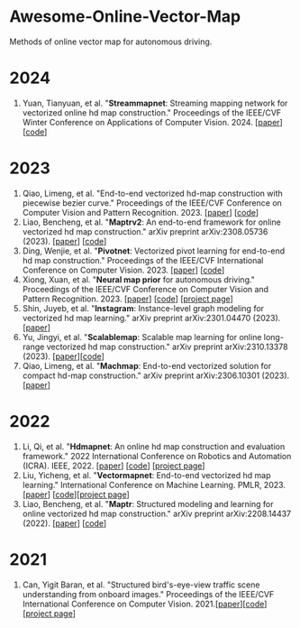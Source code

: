 # Awesome-Online-Vector-Map
Methods of online vector map for autonomous driving.
# 2024
1. Yuan, Tianyuan, et al. "**Streammapnet**: Streaming mapping network for vectorized online hd map construction." Proceedings of the IEEE/CVF Winter Conference on Applications of Computer Vision. 2024. [[paper](https://arxiv.org/pdf/2308.12570)] [[code](https://github.com/yuantianyuan01/StreamMapNet)]
# 2023
1. Qiao, Limeng, et al. "End-to-end vectorized hd-map construction with piecewise bezier curve." Proceedings of the IEEE/CVF Conference on Computer Vision and Pattern Recognition. 2023. [[paper](https://arxiv.org/abs/2306.09700)] [[code](https://github.com/er-muyue/BeMapNet)]
2. Liao, Bencheng, et al. "**Maptrv2**: An end-to-end framework for online vectorized hd map construction." arXiv preprint arXiv:2308.05736 (2023). [[paper](https://arxiv.org/pdf/2308.05736)] [[code](https://github.com/hustvl/MapTR/tree/maptrv2?tab=readme-ov-file)]
3. Ding, Wenjie, et al. "**Pivotnet**: Vectorized pivot learning for end-to-end hd map construction." Proceedings of the IEEE/CVF International Conference on Computer Vision. 2023. [[paper](https://arxiv.org/pdf/2308.16477)] [[code](https://github.com/wenjie710/PivotNet)]
4. Xiong, Xuan, et al. "**Neural map prior** for autonomous driving." Proceedings of the IEEE/CVF Conference on Computer Vision and Pattern Recognition. 2023. [[paper](https://arxiv.org/pdf/2304.08481)] [[code](https://github.com/Tsinghua-MARS-Lab/neural_map_prior)] [[project page](https://tsinghua-mars-lab.github.io/neural_map_prior/)]
5. Shin, Juyeb, et al. "**Instagram**: Instance-level graph modeling for vectorized hd map learning." arXiv preprint arXiv:2301.04470 (2023). [[paper](https://arxiv.org/pdf/2301.04470)]
6. Yu, Jingyi, et al. "**Scalablemap**: Scalable map learning for online long-range vectorized hd map construction." arXiv preprint arXiv:2310.13378 (2023). [[paper](https://arxiv.org/pdf/2310.13378)][[code](https://github.com/jingy1yu/ScalableMap)]
7. Qiao, Limeng, et al. "**Machmap**: End-to-end vectorized solution for compact hd-map construction." arXiv preprint arXiv:2306.10301 (2023). [[paper](https://arxiv.org/pdf/2306.10301)]
# 2022
1. Li, Qi, et al. "**Hdmapnet**: An online hd map construction and evaluation framework." 2022 International Conference on Robotics and Automation (ICRA). IEEE, 2022. [[paper](https://arxiv.org/pdf/2107.06307)] [[code](https://github.com/Tsinghua-MARS-Lab/HDMapNet)] [[project page](https://tsinghua-mars-lab.github.io/HDMapNet/)] 
2. Liu, Yicheng, et al. "**Vectormapnet**: End-to-end vectorized hd map learning." International Conference on Machine Learning. PMLR, 2023. [[paper](https://arxiv.org/pdf/2206.08920)] [[code](https://github.com/Mrmoore98/VectorMapNet_code)][[project page](https://tsinghua-mars-lab.github.io/vectormapnet/)]
3. Liao, Bencheng, et al. "**Maptr**: Structured modeling and learning for online vectorized hd map construction." arXiv preprint arXiv:2208.14437 (2022). [[paper](https://arxiv.org/abs/2208.14437)] [[code](https://github.com/hustvl/MapTR?tab=readme-ov-file)]

# 2021
1. Can, Yigit Baran, et al. "Structured bird's-eye-view traffic scene understanding from onboard images." Proceedings of the IEEE/CVF International Conference on Computer Vision. 2021.[[paper](https://arxiv.org/pdf/2110.01997)][[code](https://github.com/ybarancan/STSU)][[project page](https://patrick-llgc.github.io/Learning-Deep-Learning/paper_notes/stsu.html)]